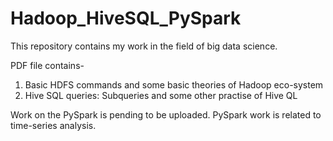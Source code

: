 # Hadoop_HiveSQL_PySpark
This repository contains my work in the field of big data science.

PDF file contains-
1) Basic HDFS commands and some basic theories of Hadoop eco-system
2) Hive SQL queries: Subqueries and some other practise of Hive QL

Work on the PySpark is pending to be uploaded. PySpark work is related to time-series analysis.
